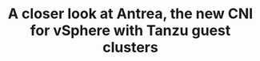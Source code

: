---
title: "A closer look at Antrea, the new CNI for vSphere with Tanzu guest clusters"
image: /img/antrea-logo.svg
excerpt: Post by Cormac Hogan
author_name: Cormac Hogan
# author_url: https://www.google.com
author_avatar: /img/icon-antrea.png
categories: ['kubernetes','vsphere','tanzu']
# use "external" if you only want to drive users to a different blog post that lives outside this site.
external: https://cormachogan.com/2020/11/16/a-closer-look-at-antrea-the-new-cni-for-vsphere-with-tanzu-guest-clusters/
# Tag should match author to drive author pages
tags: ['Antrea Team']
---